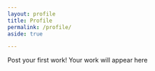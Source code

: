 ```yaml
---
layout: profile
title: Profile
permalink: /profile/
aside: true

---
```


Post your first work!
Your work will appear here
